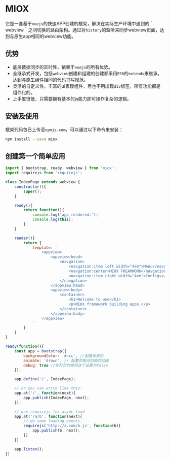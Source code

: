 # MIOX

它是一套基于`vuejs`的快速APP创建的框架，解决在实际生产环境中遇到的｀webview｀之间切换的路由架构。通过对`history`的监听来同步webview页面，达到与原生app相同的webview功能。

## 优势

 - 底层数据同步的实时性，依赖于`vuejs`的所有优势。
 - 全继承式开发，包括`webview`创建和组建的创建都采用`ES6`的`extends`来继承。达到与原生组件相同的代码书写规范。
 - 灵活的自定义性，丰富的ui表现组件，再也不用出现`div`标签，所有功能都是组件化的。
 - 上手度很低，只需要拥有基本的js能力即可操作复杂的逻辑。

## 安装及使用

框架代码包已上传至`npmjs.com`，可以通过以下命令来安装：

``` bash
npm install --save miox
```

## 创建第一个简单应用

``` javascript
import { bootstrap, ready, webview } from 'miox';
import requirejs from 'requirejs';

class IndexPage extends webview {
    constructor(){
        super();
    }

    ready(){
        return function(){
            console.log('app rendered:');
            console.log(this);
        }
    }

    render(){
        return {
            template: `
                <appview>
                    <appview:head>
                        <navgation>
                            <navgation:item left width="4em">Menu</navgation:item>
                            <navgation:center>MIOX FREAMWORK</navgation:item>
                            <navgation:item right width="4em">Configs</navgation:item>
                        </navgation>
                    </appview:head>
                    <appview:body>
                        <container>
                            <h1>Welcome to use</h1>
                            <p>MIOX framework building apps.</p>
                        </container>
                    </appview:body>
                </appview>
            `
        }
    }
}

ready(function(){
    const app = bootstrap({
        backgroundColor: '#ccc', //配置背景色
        animate: 'drown', // 配置页面间切换的动画
        debug: true //在打包时候将这个设置为false
    });

    app.define('/', IndexPage);

    // or you can write like this:
    app.at('/', function(next){
        app.publish(IndexPage, next);
    });

    // use requirejs for async load
    app.at('/a/b', function(next){
        // do some loading events.
        requirejs('http://a.com/b.js', function(b){
            app.publish(b, next);
        })
    })

    app.listen();
})
```
